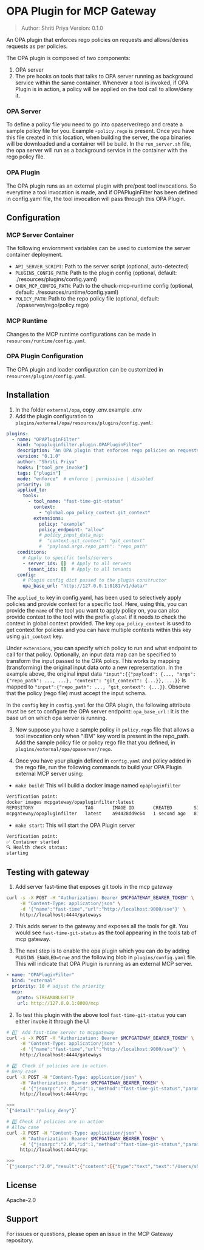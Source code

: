 # OPA Plugin for MCP Gateway

> Author: Shriti Priya
> Version: 0.1.0

An OPA plugin that enforces rego policies on requests and allows/denies requests as per policies.

The OPA plugin is composed of two components:
1. OPA server
2. The pre hooks on tools that talks to OPA server running as background service within the same container. Whenever a tool is invoked, if OPA Plugin is in action, a policy will be applied on the tool call to allow/deny it.

### OPA Server
To define a policy file you need to go into opaserver/rego and create a sample policy file for you.
Example -`policy.rego` is present.
Once you have this file created in this location, when building the server, the opa binaries will be downloaded and a container will be build.
In the `run_server.sh` file, the opa server will run as a background service in the container with the rego policy file.

### OPA Plugin
The OPA plugin runs as an external plugin with pre/post tool invocations. So everytime a tool invocation is made, and if OPAPluginFilter has been defined in config.yaml file, the tool invocation will pass through this OPA Plugin.

## Configuration

### MCP Server Container

The following enviornment variables can be used to customize the server container deployment.

- `API_SERVER_SCRIPT`: Path to the server script (optional, auto-detected)
- `PLUGINS_CONFIG_PATH`: Path to the plugin config (optional, default: ./resources/plugins/config.yaml)
- `CHUK_MCP_CONFIG_PATH`: Path to the chuck-mcp-runtime config (optional, default: ./resources/runtime/config.yaml)
- `POLICY_PATH`: Path to the repo policy file (optional, default: ./opaserver/rego/policy.rego)

### MCP Runtime

Changes to the MCP runtime configurations can be made in `resources/runtime/config.yaml`.

### OPA Plugin Configuration

The OPA plugin and loader configuration can be customized in `resources/plugins/config.yaml`.

## Installation

1. In the folder `external/opa`, copy .env.example .env
2. Add the plugin configuration to `plugins/external/opa/resources/plugins/config.yaml`:

```yaml
plugins:
  - name: "OPAPluginFilter"
    kind: "opapluginfilter.plugin.OPAPluginFilter"
    description: "An OPA plugin that enforces rego policies on requests and allows/denies requests as per policies"
    version: "0.1.0"
    author: "Shriti Priya"
    hooks: ["tool_pre_invoke"]
    tags: ["plugin"]
    mode: "enforce"  # enforce | permissive | disabled
    priority: 10
    applied_to:
      tools:
        - tool_name: "fast-time-git-status"
          context:
            - "global.opa_policy_context.git_context"
          extensions:
            policy: "example"
            policy_endpoint: "allow"
            # policy_input_data_map:
            #  "context.git_context": "git_context"
            #  "payload.args.repo_path": "repo_path"
    conditions:
      # Apply to specific tools/servers
      - server_ids: []  # Apply to all servers
        tenant_ids: []  # Apply to all tenants
    config:
      # Plugin config dict passed to the plugin constructor
      opa_base_url: "http://127.0.0.1:8181/v1/data/"
```
The `applied_to` key in config.yaml, has been used to selectively apply policies and provide context for a specific tool.
Here, using this, you can provide the `name` of the tool you want to apply policy on, you can also provide
context to the tool with the prefix `global` if it needs to check the context in global context provided.
The key `opa_policy_context` is used to get context for policies and you can have multiple contexts within this key using `git_context` key.

Under `extensions`, you can specify which policy to run and what endpoint to call for that policy. Optionally, an input data map can be specified to transform the input passed to the OPA policy. This works by mapping (transforming) the original input data onto a new representation. In the example above, the original input data `"input":{{"payload": {..., "args": {"repo_path": ..., ...}, "context": "git_context": {...}}, ...}}` is mapped to `"input":{"repo_path": ..., "git_context": {...}}`. Observe that the policy (rego file) must accept the input schema.

In the `config` key in `config.yaml` for the OPA plugin, the following attribute must be set to configure the OPA server endpoint:
`opa_base_url` : It is the base url on which opa server is running.

3. Now suppose you have a sample policy in `policy.rego` file that allows a tool invocation only when "IBM" key word is present in the repo_path. Add the sample policy file or policy rego file that you defined, in `plugins/external/opa/opaserver/rego`.

3. Once you have your plugin defined in `config.yaml` and policy added in the rego file, run the following commands to build your OPA Plugin external MCP server using:
* `make build`:  This will build a docker image named `opapluginfilter`

```bash
Verification point:
docker images mcpgateway/opapluginfilter:latest
REPOSITORY                   TAG       IMAGE ID       CREATED        SIZE
mcpgateway/opapluginfilter   latest    a94428dd9c64   1 second ago   810MB
```

* `make start`: This will start the OPA Plugin server
```bash
Verification point:
✅ Container started
🔍 Health check status:
starting
```

## Testing with gateway

1. Add server fast-time that exposes git tools in the mcp gateway
```bash
curl -s -X POST -H "Authorization: Bearer $MCPGATEWAY_BEARER_TOKEN" \
     -H "Content-Type: application/json" \
     -d '{"name":"fast-time","url":"http://localhost:9000/sse"}' \
     http://localhost:4444/gateways
```

2. This adds server to the gateway and exposes all the tools for git. You would see `fast-time-git-status` as the tool appearing in the tools tab of mcp gateway.

3. The next step is to enable the opa plugin which you can do by adding `PLUGINS_ENABLED=true` and the following blob in `plugins/config.yaml` file. This will indicate that OPA Plugin is running as an external MCP server.

  ```yaml
  - name: "OPAPluginFilter"
    kind: "external"
    priority: 10 # adjust the priority
    mcp:
      proto: STREAMABLEHTTP
      url: http://127.0.0.1:8000/mcp
  ```

2. To test this plugin with the above tool `fast-time-git-status` you can either invoke it through the UI
```bash
# 1️⃣  Add fast-time server to mcpgateway
curl -s -X POST -H "Authorization: Bearer $MCPGATEWAY_BEARER_TOKEN" \
     -H "Content-Type: application/json" \
     -d '{"name":"fast-time","url":"http://localhost:9000/sse"}' \
     http://localhost:4444/gateways

# 2️⃣  Check if policies are in action.
# Deny case
curl -X POST -H "Content-Type: application/json" \
     -H "Authorization: Bearer $MCPGATEWAY_BEARER_TOKEN" \
     -d '{"jsonrpc":"2.0","id":1,"method":"fast-time-git-status","params":{"repo_path":"path/BIM"}}' \
     http://localhost:4444/rpc

>>>
`{"detail":"policy_deny"}`

# 3️⃣ Check if policies are in action
# Allow case
curl -X POST -H "Content-Type: application/json" \
     -H "Authorization: Bearer $MCPGATEWAY_BEARER_TOKEN" \
     -d '{"jsonrpc":"2.0","id":1,"method":"fast-time-git-status","params":{"repo_path":"path/IBM"}}' \
     http://localhost:4444/rpc

>>>
`{"jsonrpc":"2.0","result":{"content":[{"type":"text","text":"/Users/shritipriya/Documents/2025/271-PR/mcp-context-forge/path/IBM"}],"is_error":false},"id":1}`
```

## License

Apache-2.0

## Support

For issues or questions, please open an issue in the MCP Gateway repository.
